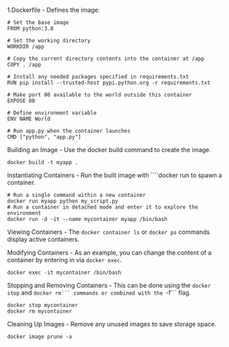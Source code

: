 1.Dockerfile - Defines the image:
````
# Set the base image
FROM python:3.8

# Set the working directory
WORKDIR /app

# Copy the current directory contents into the container at /app
COPY . /app

# Install any needed packages specified in requirements.txt
RUN pip install --trusted-host pypi.python.org -r requirements.txt

# Make port 80 available to the world outside this container
EXPOSE 80

# Define environment variable
ENV NAME World

# Run app.py when the container launches
CMD ["python", "app.py"]
````
Building an Image - Use the docker build command to create the image.
````
docker build -t myapp .
````
Instantiating Containers - Run the built image with ````docker run to spawn a container.
````
# Run a single command within a new container
docker run myapp python my_script.py
# Run a container in detached mode and enter it to explore the environment
docker run -d -it --name mycontainer myapp /bin/bash
````

Viewing Containers - The ````docker container ls```` or ````docker ps```` commands display active containers.

Modifying Containers - As an example, you can change the content of a container by entering in via ````docker exec````.
````
docker exec -it mycontainer /bin/bash
````
Stopping and Removing Containers - This can be done using the ````docker stop```` and ````docker rm``` commands or combined with the ````-f``` flag.
````
docker stop mycontainer
docker rm mycontainer
````
Cleaning Up Images - Remove any unused images to save storage space.
````
docker image prune -a
````
